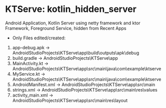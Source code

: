 # KTServe: kotlin_hidden_server
Android Application, Kotlin Server using netty framework and ktor Framework, Foreground Service, hidden from Recent Apps


* Only Files edited/created:
1. app-debug.apk        ->   AndroidStudioProjects\KTServe\app\build\outputs\apk\debug
2. build.gradle         ->   AndroidStudioProjects\KTServe\app
3. MainActivity.kt      ->   AndroidStudioProjects\KTServe\app\src\main\java\com\example\ktserve
4. MyService.kt         ->   AndroidStudioProjects\KTServe\app\src\main\java\com\example\ktserve
5. AndroidManifest.xml  ->   AndroidStudioProjects\KTServe\app\src\main
6. strings.xml          ->   AndroidStudioProjects\KTServe\app\src\main\res\values
7. activity_main.xml    ->   AndroidStudioProjects\KTServe\app\src\main\res\layout
